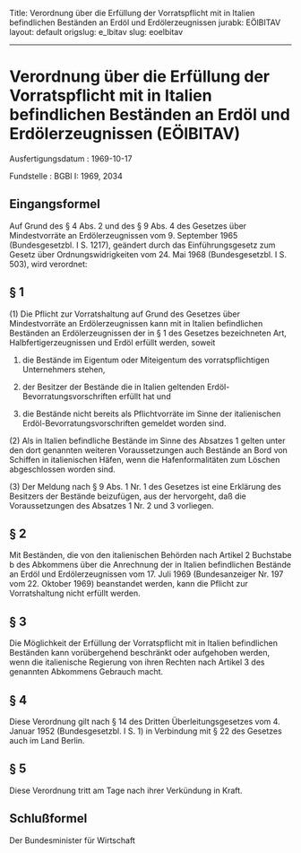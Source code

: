Title: Verordnung über die Erfüllung der Vorratspflicht mit in Italien befindlichen
  Beständen an Erdöl und Erdölerzeugnissen
jurabk: EÖlBITAV
layout: default
origslug: e_lbitav
slug: eoelbitav

---

# Verordnung über die Erfüllung der Vorratspflicht mit in Italien befindlichen Beständen an Erdöl und Erdölerzeugnissen (EÖlBITAV)

Ausfertigungsdatum
:   1969-10-17

Fundstelle
:   BGBl I: 1969, 2034



## Eingangsformel

Auf Grund des § 4 Abs. 2 und des § 9 Abs. 4 des Gesetzes über
Mindestvorräte an Erdölerzeugnissen vom 9. September 1965
(Bundesgesetzbl. I S. 1217), geändert durch das Einführungsgesetz zum
Gesetz über Ordnungswidrigkeiten vom 24. Mai 1968 (Bundesgesetzbl. I
S. 503), wird verordnet:


## § 1

(1) Die Pflicht zur Vorratshaltung auf Grund des
Gesetzes über Mindestvorräte an Erdölerzeugnissen              kann
mit in Italien befindlichen Beständen an Erdölerzeugnissen der in
§ 1 des Gesetzes              bezeichneten Art, Halbfertigerzeugnissen
und Erdöl erfüllt werden, soweit

1.  die Bestände im Eigentum oder Miteigentum des vorratspflichtigen
    Unternehmers stehen,


2.  der Besitzer der Bestände die in Italien geltenden Erdöl-
    Bevorratungsvorschriften erfüllt hat und


3.  die Bestände nicht bereits als Pflichtvorräte im Sinne der
    italienischen Erdöl-Bevorratungsvorschriften gemeldet worden sind.




(2) Als in Italien befindliche Bestände im Sinne des Absatzes 1 gelten
unter den dort genannten weiteren Voraussetzungen auch Bestände an
Bord von Schiffen in italienischen Häfen, wenn die Hafenformalitäten
zum Löschen abgeschlossen worden sind.

(3) Der Meldung nach
§ 9 Abs. 1 Nr. 1 des Gesetzes              ist eine Erklärung des
Besitzers der Bestände beizufügen, aus der hervorgeht, daß die
Voraussetzungen des Absatzes 1 Nr. 2 und 3 vorliegen.


## § 2

Mit Beständen, die von den italienischen Behörden nach Artikel 2
Buchstabe b des Abkommens über die Anrechnung der in Italien
befindlichen Bestände an Erdöl und Erdölerzeugnissen vom 17. Juli 1969
(Bundesanzeiger Nr. 197 vom 22. Oktober 1969) beanstandet werden, kann
die Pflicht zur Vorratshaltung nicht erfüllt werden.


## § 3

Die Möglichkeit der Erfüllung der Vorratspflicht mit in Italien
befindlichen Beständen kann vorübergehend beschränkt oder aufgehoben
werden, wenn die italienische Regierung von ihren Rechten nach Artikel
3 des genannten Abkommens Gebrauch macht.


## § 4

Diese Verordnung gilt nach § 14 des Dritten Überleitungsgesetzes vom
4\. Januar 1952 (Bundesgesetzbl. I S. 1) in Verbindung mit § 22 des
Gesetzes auch im Land Berlin.


## § 5

Diese Verordnung tritt am Tage nach ihrer Verkündung in Kraft.


## Schlußformel

Der Bundesminister für Wirtschaft

